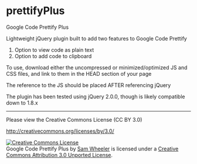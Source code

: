 prettifyPlus
============

Google Code Prettify Plus


Lightweight jQuery plugin built to add two features to Google Code Prettify

1. Option to view code as plain text
2. Option to add code to clipboard


To use, download either the uncompressed or minimized/optimized JS and CSS files, and link to them in the HEAD section of your page

The reference to the JS should be placed AFTER referencing jQuery

The plugin has been tested using jQuery 2.0.0, though is likely compatible down to 1.8.x


----------------------

Please view the Creative Commons License (CC BY 3.0)

http://creativecommons.org/licenses/by/3.0/

<a rel="license" href="http://creativecommons.org/licenses/by/3.0/deed.en_US"><img alt="Creative Commons License" style="border-width:0" src="http://i.creativecommons.org/l/by/3.0/88x31.png" /></a><br /><span xmlns:dct="http://purl.org/dc/terms/" property="dct:title">Google Code Prettify Plus</span> by <a xmlns:cc="http://creativecommons.org/ns#" href="www.samwheeler.info" property="cc:attributionName" rel="cc:attributionURL">Sam Wheeler</a> is licensed under a <a rel="license" href="http://creativecommons.org/licenses/by/3.0/deed.en_US">Creative Commons Attribution 3.0 Unported License</a>.
